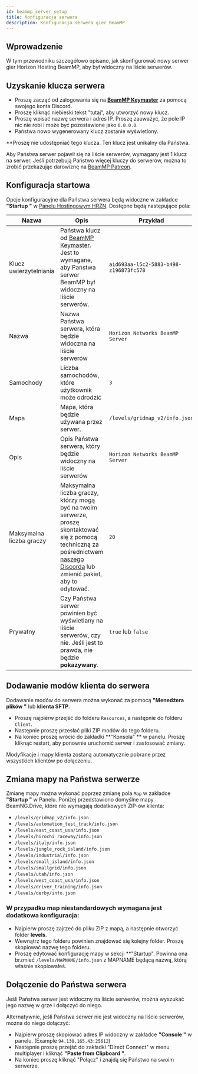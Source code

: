 ```yaml
---
id: beammp_server_setup
title: Konfiguracja serwera
description: Konfiguracja serwera gier BeamMP
---
```


## Wprowadzenie
W tym przewodniku szczegółowo opisano, jak skonfigurować nowy serwer gier Horizon Hosting BeamMP, aby był widoczny na liście serwerów.

## Uzyskanie klucza serwera
* Proszę zacząć od zalogowania się na **[BeamMP Keymaster](https://beammp.com/k/keys)** za pomocą swojego konta Discord.
* Proszę kliknąć niebieski tekst "tutaj", aby utworzyć nowy klucz.
* Proszę wpisać nazwę serwera i adres IP. Proszę zauważyć, że pole IP nic nie robi i może być pozostawione jako `0.0.0.0`.
* Państwa nowo wygenerowany klucz zostanie wyświetlony.

**Proszę nie udostępniać tego klucza. Ten klucz jest unikalny dla Państwa.

Aby Państwa serwer pojawił się na liście serwerów, wymagany jest 1 klucz na serwer. Jeśli potrzebują Państwo więcej kluczy do serwerów, można to zrobić przekazując darowiznę na [BeamMP Patreon](https://patreon.com/BeamMP).

## Konfiguracja startowa
Opcje konfiguracyjne dla Państwa serwera będą widoczne w zakładce **"Startup "** w [Panelu Hostingowym HRZN](https://hrzn.link/panel). Dostępne będą następujące pola:

|Nazwa | Opis | Przykład |
|-----|-------------|---------|
| Klucz uwierzytelniania | Państwa klucz od [BeamMP Keymaster](https://beammp.com/k/keys). Jest to wymagane, aby Państwa serwer BeamMP był widoczny na liście serwerów. | `aid693aa-l5c2-5883-b498-z196873fc578` |
| Nazwa | Nazwa Państwa serwera, która będzie widoczna na liście serwerów | `Horizon Networks BeamMP Server` |
| Samochody | Liczba samochodów, które użytkownik może odrodzić | `3` |
| Mapa | Mapa, która będzie używana przez serwer. | `/levels/gridmap_v2/info.json`
| Opis | Opis Państwa serwera, który będzie widoczny na liście serwerów | `Horizon Networks BeamMP Server` |
| Maksymalna liczba graczy | Maksymalna liczba graczy, którzy mogą być na twoim serwerze, proszę skontaktować się z pomocą techniczną za pośrednictwem [naszego Discorda](https://hrzn.link/discord) lub zmienić pakiet, aby to edytować. | `20` |
| Prywatny | Czy Państwa serwer powinien być wyświetlany na liście serwerów, czy nie. Jeśli jest to prawda, nie będzie **pokazywany**. | `true` lub `false` |

## Dodawanie modów klienta do serwera
Dodawanie modów do serwera można wykonać za pomocą **"Menedżera plików "** lub **klienta SFTP**.  
* Proszę najpierw przejść do folderu `Resources`, a następnie do folderu `Client`.
* Następnie proszę przesłać pliki ZIP modów do tego folderu.
* Na koniec proszę wrócić do zakładki **"Konsola" ** w panelu. Proszę kliknąć restart, aby ponownie uruchomić serwer i zastosować zmiany.

Modyfikacje i mapy klienta zostaną automatycznie pobrane przez wszystkich klientów po dołączeniu.

## Zmiana mapy na Państwa serwerze
Zmianę mapy można wykonać poprzez zmianę pola `Map` w zakładce **"Startup "** w Panelu. Poniżej przedstawiono domyślne mapy BeamNG.Drive, które nie wymagają dodatkowych ZIP-ów klienta:
* `/levels/gridmap_v2/info.json`
* `/levels/automation_test_track/info.json`
* `/levels/east_coast_usa/info.json`
* `/levels/hirochi_raceway/info.json`
* `/levels/italy/info.json`
* `/levels/jungle_rock_island/info.json`
* `/levels/industrial/info.json`
* `/levels/small_island/info.json`
* `/levels/smallgrid/info.json`
* `/levels/utah/info.json`
* `/levels/west_coast_usa/info.json`
* `/levels/driver_training/info.json`
* `/levels/derby/info.json`

### W przypadku map niestandardowych wymagana jest dodatkowa konfiguracja:
* Najpierw proszę zajrzeć do pliku ZIP z mapą, a następnie otworzyć folder **levels**.
* Wewnątrz tego folderu powinien znajdować się kolejny folder. Proszę skopiować nazwę tego folderu.
* Proszę edytować konfigurację mapy w sekcji **"Startup". Powinna ona brzmieć `/levels/MAPNAME/info.json` z MAPNAME będącą nazwą, którą właśnie skopiowałeś.

## Dołączenie do Państwa serwera

Jeśli Państwa serwer jest widoczny na liście serwerów, można wyszukać jego nazwę w grze i dołączyć do niego.

Alternatywnie, jeśli Państwa serwer nie jest widoczny na liście serwerów, można do niego dołączyć:
* Najpierw proszę skopiować adres IP widoczny w zakładce **"Console "** w panelu. (Example `94.130.165.43:25612`)
* Następnie proszę przejść do zakładki "Direct Connect" w menu multiplayer i kliknąć **"Paste from Clipboard "**.
* Na koniec proszę kliknąć "Połącz" i znajdą się Państwo na swoim serwerze.